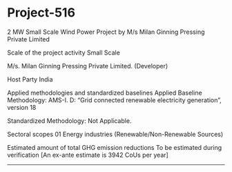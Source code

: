 # Project-516
2 MW Small Scale Wind Power Project by M/s Milan Ginning Pressing Private Limited

Scale of the project activity Small Scale

M/s. Milan Ginning Pressing Private Limited.
(Developer)

Host Party India

Applied methodologies and
standardized baselines
Applied Baseline Methodology: AMS-I. D: “Grid
connected renewable electricity generation”,
version 18

Standardized Methodology: Not Applicable.

Sectoral scopes
01 Energy industries
(Renewable/Non-Renewable Sources)

Estimated amount of total GHG
emission reductions
To be estimated during verification
[An ex-ante estimate is 3942 CoUs per year]
____________
